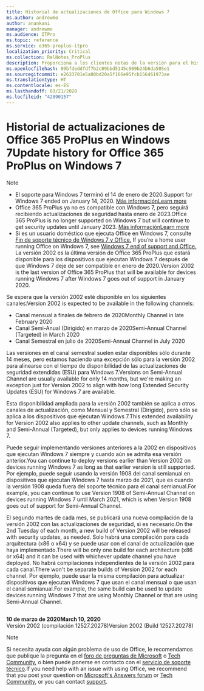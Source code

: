```yaml
---
title: Historial de actualizaciones de Office para Windows 7
ms.author: andrewmo
author: anankani
manager: andrewmo
ms.audience: ITPro
ms.topic: reference
ms.service: o365-proplus-itpro
localization_priority: Critical
ms.collection: RelNotes_ProPlus
description: Proporciona a los clientes notas de la versión para el historial de actualizaciones de Office 365 ProPlus para Windows 7
ms.openlocfilehash: 09bfdeddfdf7b2c09bbd5145c909b24b6da505e1
ms.sourcegitcommit: e2633701e5a00bd20a5f166e95fcb156461973ae
ms.translationtype: HT
ms.contentlocale: es-ES
ms.lasthandoff: 03/21/2020
ms.locfileid: "42890157"
---
```

# <a name="update-history-for-office-365-proplus-on-windows-7"></a><span data-ttu-id="ce5b3-103">Historial de actualizaciones de Office 365 ProPlus en Windows 7</span><span class="sxs-lookup"><span data-stu-id="ce5b3-103">Update history for Office 365 ProPlus on Windows 7</span></span> 

 > [!NOTE]
>
>- <span data-ttu-id="ce5b3-104">El soporte para Windows 7 terminó el 14 de enero de 2020.</span><span class="sxs-lookup"><span data-stu-id="ce5b3-104">Support for Windows 7 ended on January 14, 2020.</span></span> [<span data-ttu-id="ce5b3-105">Más información</span><span class="sxs-lookup"><span data-stu-id="ce5b3-105">Learn more</span></span>](https://www.microsoft.com/microsoft-365/windows/end-of-windows-7-support?rtc=1)
>- <span data-ttu-id="ce5b3-106">Office 365 ProPlus ya no es compatible con Windows 7, pero seguirá recibiendo actualizaciones de seguridad hasta enero de 2023.</span><span class="sxs-lookup"><span data-stu-id="ce5b3-106">Office 365 ProPlus is no longer supported on Windows 7 but will continue to get security updates until January 2023.</span></span> [<span data-ttu-id="ce5b3-107">Más información</span><span class="sxs-lookup"><span data-stu-id="ce5b3-107">Learn more</span></span>](https://docs.microsoft.com/DeployOffice/windows-7-support)
>- <span data-ttu-id="ce5b3-108">Si es un usuario doméstico que ejecuta Office en Windows 7, consulte [Fin de soporte técnico de Windows 7 y Office.](https://support.office.com/en-us/article/windows-7-end-of-support-and-office-78f20fab-b57b-44d7-8368-06a8493f3cb9?ui=en-US&rs=en-US&ad=US) </span><span class="sxs-lookup"><span data-stu-id="ce5b3-108">If you’re a home user running Office on Windows 7, see [Windows 7 end of support and Office.](https://support.office.com/en-us/article/windows-7-end-of-support-and-office-78f20fab-b57b-44d7-8368-06a8493f3cb9?ui=en-US&rs=en-US&ad=US)</span></span>
<span data-ttu-id="ce5b3-109">La versión 2002 es la última versión de Office 365 ProPlus que estará disponible para los dispositivos que ejecutan Windows 7 después de que Windows 7 deje de ser compatible en enero de 2020.</span><span class="sxs-lookup"><span data-stu-id="ce5b3-109">Version 2002 is the last version of Office 365 ProPlus that will be available for devices running Windows 7 after Windows 7 goes out of support in January 2020.</span></span>  

<span data-ttu-id="ce5b3-110">Se espera que la versión 2002 esté disponible en los siguientes canales:</span><span class="sxs-lookup"><span data-stu-id="ce5b3-110">Version 2002 is expected to be available in the following channels:</span></span>
- <span data-ttu-id="ce5b3-111">Canal mensual a finales de febrero de 2020</span><span class="sxs-lookup"><span data-stu-id="ce5b3-111">Monthly Channel in late February 2020</span></span>
- <span data-ttu-id="ce5b3-112">Canal Semi-Anual (Dirigido) en marzo de 2020</span><span class="sxs-lookup"><span data-stu-id="ce5b3-112">Semi-Annual Channel (Targeted) in March 2020</span></span>
- <span data-ttu-id="ce5b3-113">Canal Semestral en julio de 2020</span><span class="sxs-lookup"><span data-stu-id="ce5b3-113">Semi-Annual Channel in July 2020</span></span>

<span data-ttu-id="ce5b3-114">Las versiones en el canal semestral suelen estar disponibles sólo durante 14 meses, pero estamos haciendo una excepción sólo para la versión 2002 para alinearse con el tiempo de disponibilidad de las actualizaciones de seguridad extendidas (ESU) para Windows 7.</span><span class="sxs-lookup"><span data-stu-id="ce5b3-114">Versions on Semi-Annual Channel are usually available for only 14 months, but we're making an exception just for Version 2002 to align with how long Extended Security Updates (ESU) for Windows 7 are available.</span></span>

<span data-ttu-id="ce5b3-115">Esta disponibilidad ampliada para la versión 2002 también se aplica a otros canales de actualización, como Mensual y Semestral (Dirigido), pero sólo se aplica a los dispositivos que ejecutan Windows 7.</span><span class="sxs-lookup"><span data-stu-id="ce5b3-115">This extended availability for Version 2002 also applies to other update channels, such as Monthly and Semi-Annual (Targeted), but only applies to devices running Windows 7.</span></span>

<span data-ttu-id="ce5b3-116">Puede seguir implementando versiones anteriores a la 2002 en dispositivos que ejecutan Windows 7 siempre y cuando aún se admita esa versión anterior.</span><span class="sxs-lookup"><span data-stu-id="ce5b3-116">You can continue to deploy versions earlier than Version 2002 on devices running Windows 7 as long as that earlier version is still supported.</span></span> <span data-ttu-id="ce5b3-117">Por ejemplo, puede seguir usando la versión 1908 del canal semianual en dispositivos que ejecutan Windows 7 hasta marzo de 2021, que es cuando la versión 1908 queda fuera del soporte técnico para el canal semianual.</span><span class="sxs-lookup"><span data-stu-id="ce5b3-117">For example, you can continue to use Version 1908 of Semi-Annual Channel on devices running Windows 7 until March 2021, which is when Version 1908 goes out of support for Semi-Annual Channel.</span></span>

<span data-ttu-id="ce5b3-118">El segundo martes de cada mes, se publicará una nueva compilación de la versión 2002 con las actualizaciones de seguridad, si es necesario.</span><span class="sxs-lookup"><span data-stu-id="ce5b3-118">On the 2nd Tuesday of each month, a new build of Version 2002 will be released with security updates, as needed.</span></span> <span data-ttu-id="ce5b3-119">Solo habrá una compilación para cada arquitectura (x86 o x64) y se puede usar con el canal de actualización que haya implementado.</span><span class="sxs-lookup"><span data-stu-id="ce5b3-119">There will be only one build for each architecture (x86 or x64) and it can be used with whichever update channel you have deployed.</span></span> <span data-ttu-id="ce5b3-120">No habrá compilaciones independientes de la versión 2002 para cada canal.</span><span class="sxs-lookup"><span data-stu-id="ce5b3-120">There won't be separate builds of Version 2002 for each channel.</span></span> <span data-ttu-id="ce5b3-121">Por ejemplo, puede usar la misma compilación para actualizar dispositivos que ejecutan Windows 7 que usan el canal mensual o que usan el canal semianual.</span><span class="sxs-lookup"><span data-stu-id="ce5b3-121">For example, the same build can be used to update devices running Windows 7 that are using Monthly Channel or that are using Semi-Annual Channel.</span></span>

##

[//]: # (NO ELIMINAR)

<span data-ttu-id="ce5b3-123">**10 de marzo de 2020**</span><span class="sxs-lookup"><span data-stu-id="ce5b3-123">**March 10, 2020**</span></span><br/>
<span data-ttu-id="ce5b3-124">Versión 2002 (compilación 12527.20278)</span><span class="sxs-lookup"><span data-stu-id="ce5b3-124">Version 2002 (Build 12527.20278)</span></span><br/>




> [!NOTE]
> <span data-ttu-id="ce5b3-125">Si necesita ayuda con algún problema de uso de Office, le recomendamos que publique la pregunta en el [foro de preguntas de Microsoft](https://answers.microsoft.com/) o [Tech Community](https://techcommunity.microsoft.com/), o bien puede ponerse en contacto con el [servicio de soporte técnico](https://support.microsoft.com/contactus).</span><span class="sxs-lookup"><span data-stu-id="ce5b3-125">If you need help with an issue with using Office, we recommend that you post your question on [Microsoft's Answers forum](https://answers.microsoft.com/) or [Tech Community](https://techcommunity.microsoft.com/), or you can contact [support](https://support.microsoft.com/contactus).</span></span>
